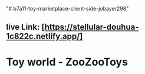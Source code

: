 "# b7a11-toy-marketplace-client-side-jobayer298" 
## live Link: [https://stellular-douhua-1c822c.netlify.app/]
# Toy world - ZooZooToys